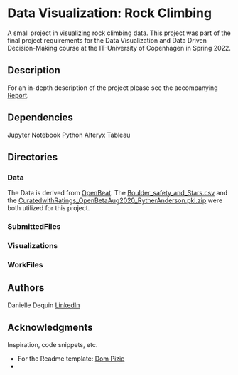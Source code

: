 # Data Visualization: Rock Climbing

A small project in visualizing rock climbing data. This project was part of the final project requirements for the Data Visualization and Data Driven Decision-Making course at the IT-University of Copenhagen in Spring 2022.

## Description

For an in-depth description of the project please see the accompanying [Report](https://github.com/dmdequin/DataVisualization_RockClimbing/blob/main/SubmittedFiles/Report.pdf).

## Dependencies

Jupyter Notebook
Python
Alteryx
Tableau

## Directories

### Data

The Data is derived from [OpenBeat](https://github.com/OpenBeta/climbing-data/tree/main/curated_datasets). The [Boulder_safety_and_Stars.csv](https://github.com/OpenBeta/climbing-data/blob/main/curated_datasets/Boulder_Safety_and_Stars.csv) and the [CuratedwithRatings_OpenBetaAug2020_RytherAnderson.pkl.zip](https://github.com/OpenBeta/climbing-data/blob/main/curated_datasets/CuratedWithRatings_OpenBetaAug2020_RytherAnderson.pkl.zip) were both utilized for this project.

### SubmittedFiles

### Visualizations

### WorkFiles

## Authors

Danielle Dequin
[LinkedIn](https://www.linkedin.com/in/danielle-dequin/)

## Acknowledgments

Inspiration, code snippets, etc.
* For the Readme template: [Dom Pizie](https://gist.github.com/DomPizzie/7a5ff55ffa9081f2de27c315f5018afc)
*
